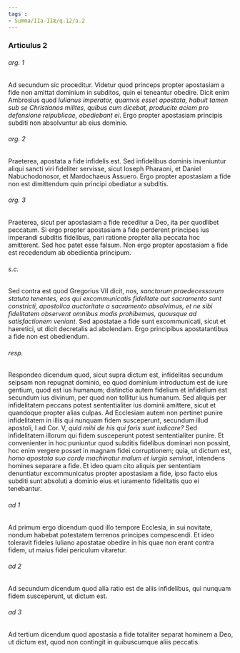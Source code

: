 ```yaml
---
tags : 
- Summa/IIa-IIæ/q.12/a.2
---
```


### Articulus 2

###### arg. 1
Ad secundum sic proceditur. Videtur quod princeps propter apostasiam a fide non amittat dominium in subditos, quin ei teneantur obedire. Dicit enim Ambrosius quod *Iulianus imperator, quamvis esset apostata, habuit tamen sub se Christianos milites, quibus cum dicebat, producite aciem pro defensione reipublicae, obediebant ei*. Ergo propter apostasiam principis subditi non absolvuntur ab eius dominio.

###### arg. 2
Praeterea, apostata a fide infidelis est. Sed infidelibus dominis inveniuntur aliqui sancti viri fideliter servisse, sicut Ioseph Pharaoni, et Daniel Nabuchodonosor, et Mardochaeus Assuero. Ergo propter apostasiam a fide non est dimittendum quin principi obediatur a subditis.

###### arg. 3
Praeterea, sicut per apostasiam a fide receditur a Deo, ita per quodlibet peccatum. Si ergo propter apostasiam a fide perderent principes ius imperandi subditis fidelibus, pari ratione propter alia peccata hoc amitterent. Sed hoc patet esse falsum. Non ergo propter apostasiam a fide est recedendum ab obedientia principum.

###### s.c.
Sed contra est quod Gregorius VII dicit, *nos, sanctorum praedecessorum statuta tenentes, eos qui excommunicatis fidelitate aut sacramento sunt constricti, apostolica auctoritate a sacramento absolvimus, et ne sibi fidelitatem observent omnibus modis prohibemus, quousque ad satisfactionem veniant*. Sed apostatae a fide sunt excommunicati, sicut et haeretici, ut dicit decretalis ad abolendam. Ergo principibus apostatantibus a fide non est obediendum.

###### resp.
Respondeo dicendum quod, sicut supra dictum est, infidelitas secundum seipsam non repugnat dominio, eo quod dominium introductum est de iure gentium, quod est ius humanum; distinctio autem fidelium et infidelium est secundum ius divinum, per quod non tollitur ius humanum. Sed aliquis per infidelitatem peccans potest sententialiter ius dominii amittere, sicut et quandoque propter alias culpas. Ad Ecclesiam autem non pertinet punire infidelitatem in illis qui nunquam fidem susceperunt, secundum illud apostoli, I ad Cor. V, *quid mihi de his qui foris sunt iudicare?* Sed infidelitatem illorum qui fidem susceperunt potest sententialiter punire. Et convenienter in hoc puniuntur quod subditis fidelibus dominari non possint, hoc enim vergere posset in magnam fidei corruptionem; quia, ut dictum est, *homo apostata suo corde machinatur malum et iurgia seminat*, intendens homines separare a fide. Et ideo quam cito aliquis per sententiam denuntiatur excommunicatus propter apostasiam a fide, ipso facto eius subditi sunt absoluti a dominio eius et iuramento fidelitatis quo ei tenebantur.

###### ad 1
Ad primum ergo dicendum quod illo tempore Ecclesia, in sui novitate, nondum habebat potestatem terrenos principes compescendi. Et ideo toleravit fideles Iuliano apostatae obedire in his quae non erant contra fidem, ut maius fidei periculum vitaretur.

###### ad 2
Ad secundum dicendum quod alia ratio est de aliis infidelibus, qui nunquam fidem susceperunt, ut dictum est.

###### ad 3
Ad tertium dicendum quod apostasia a fide totaliter separat hominem a Deo, ut dictum est, quod non contingit in quibuscumque aliis peccatis.

